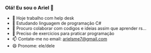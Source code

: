 ### Olá! Eu sou o Ariel 👋

- 🔭 Hoje trabalho com help desk
- 🌱 Estudando linguagem de programação C#
- 👯 Procuro colaborar com codigos e ideias assim que aprender rs...
- 🤔 Preciso de exercicios para praticar programação
- 📫 Contate-me no email: arielsme7@gmail.com
- 😄 Pronome: ele/dele
